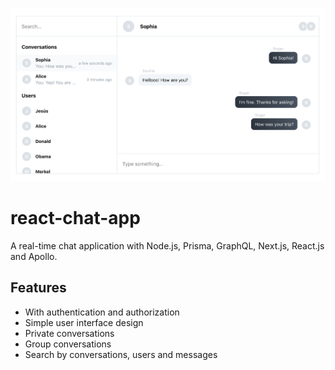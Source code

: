 ![Preview](./preview.png)

# react-chat-app

A real-time chat application with Node.js, Prisma, GraphQL, Next.js, React.js and Apollo.

## Features

- With authentication and authorization
- Simple user interface design
- Private conversations
- Group conversations
- Search by conversations, users and messages


